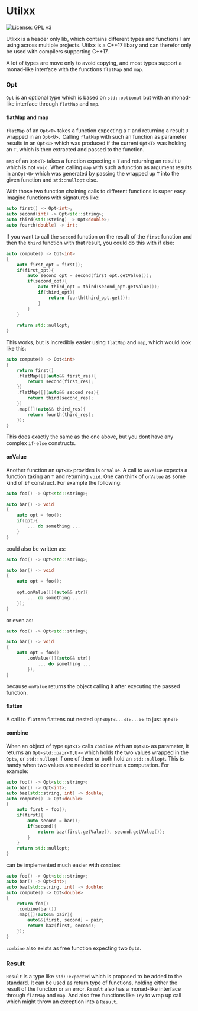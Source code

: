 # Utilxx
[![License: GPL v3](https://img.shields.io/badge/License-GPL%20v3-blue.svg)](https://www.gnu.org/licenses/gpl-3.0)

Utlixx is a header only lib, which contains different types and functions I am using across multiple projects.
Utilxx is a C++17 libary and can therefor only be used with compilers supporting C++17.

A lot of types are move only to avoid copying, and most types support a monad-like interface with the functions
`flatMap` and `map`.

### Opt
`Opt` is an optional type which is based on `std::optional` but with an monad-like interface through
`flatMap` and `map`. 

#### flatMap and map

`flatMap` of an `Opt<T>` takes a function expecting a `T` and returning a result `U` wrapped in an `Opt<U>.`
Calling `flatMap` with such an function as parameter results in an `Opt<U>` which was produced if the current
`Opt<T>` was holding an `T`, which is then extracted and passed to the function.

`map` of an `Opt<T>` takes a function expecting a `T` and returning an result `U` which is not `void`.
When calling `map` with such a function as argument results in an`Opt<U>` which was generated by passing the wrapped up `T` into the given function and `std::nullopt` else.

With those two function chaining calls to different functions is super easy.
Imagine functions with signatures like:
```C++
auto first() -> Opt<int>;
auto second(int) -> Opt<std::string>;
auto third(std::string) -> Opt<double>;
auto fourth(double) -> int;
```
If you want to call the `second` function on the result of the `first` function and then the `third` function with that result, you could do this with if else:
```C++
auto compute() -> Opt<int>
{
    auto first_opt = first();
    if(first_opt){
        auto second_opt = second(first_opt.getValue());
        if(second_opt){
            auto third_opt = third(second_opt.getValue());
            if(third_opt){
                return fourth(third_opt.get());
            }
        }
    }
    
    return std::nullopt;
}
```
This works, but is incredibly easier using `flatMap` and `map`, which would look like this:
```C++
auto compute() -> Opt<int>
{
    return first()
    .flatMap([](auto&& first_res){
        return second(first_res);
    })
    .flatMap([](auto&& second_res){
        return third(second_res);
    })
    .map([](auto&& third_res){
        return fourth(third_res);
    });
}
```
This does exactly the same as the one above, but you dont have any complex `if-else` constructs.

#### onValue
Another function an `Opt<T>` provides is `onValue`.
A call to `onValue` expects a function taking an `T` and returning `void`.
One can think of `onValue` as some kind of `if` construct.
For example the following:
```C++
auto foo() -> Opt<std::string>;

auto bar() -> void
{
    auto opt = foo();
    if(opt){
        ... do something ...
    }
}
```
could also be written as:
```C++
auto foo() -> Opt<std::string>;

auto bar() -> void
{
    auto opt = foo();
    
    opt.onValue([](auto&& str){
        ... do something ...
    });    
}
```
or even as:
```C++
auto foo() -> Opt<std::string>;

auto bar() -> void
{
    auto opt = foo()
        .onValue([](auto&& str){
            ... do something ...
        });    
}
```
because `onValue` returns the object calling it after executing the passed function.

#### flatten
A call to `flatten` flattens out nested `Opt<Opt<...<T>...>>` to just `Opt<T>`

#### combine
When an object of type `Opt<T>` calls `combine` with an `Opt<U>` as parameter,
it returns an `Opt<std::pair<T,U>>` which holds the two values wrapped in the `Opts`, or
`std::nullopt` if one of them or both hold an `std::nullopt`.
This is handy when two values are needed to continue a computation.
For example:
```C++
auto foo() -> Opt<std::string>;
auto bar() -> Opt<int>;
auto baz(std::string, int) -> double;
auto compute() -> Opt<double>
{
    auto first = foo();
    if(first){
        auto second = bar();
        if(second){
            return baz(first.getValue(), second.getValue());
        }
    }
    return std::nullopt;
}
```
can be implemented much easier with `combine`:
```C++
auto foo() -> Opt<std::string>;
auto bar() -> Opt<int>;
auto baz(std::string, int) -> double;
auto compute() -> Opt<double>
{
    return foo()
    .combine(bar())
    .map([](auto&& pair){
        auto&&[first, second] = pair;
        return baz(first, second);
    });
}
```
`combine` also exists as free function expecting two `Opt`s.

### Result
`Result` is a type like `std::expected` which is proposed to be added to the standard. It can be used as return type of functions, holding either the result of the function or an error. `Result` also has a monad-like interface through
`flatMap` and `map`. And also free functions like `Try` to wrap up call which might throw an exception into a `Result`.
